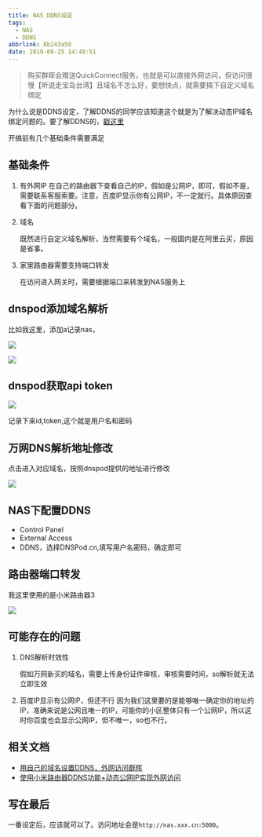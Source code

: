 ```yaml
---
title: NAS DDNS设定
tags:
  - NAS
  - DDNS
abbrlink: 8b243a50
date: 2019-08-25 14:48:51
---
```

> 购买群晖会赠送QuickConnect服务，也就是可以直接外网访问，但访问很慢【听说走宝岛台湾】且域名不怎么好，要想快点，就需要搞下自定义域名绑定

为什么说是DDNS设定，了解DDNS的同学应该知道这个就是为了解决动态IP域名绑定问题的。要了解DDNS的，[戳这里](https://www.lifewire.com/definition-of-dynamic-dns-816294)

开搞前有几个基础条件需要满足
## 基础条件
1. 有外网IP
	在自己的路由器下查看自己的IP，假如是公网IP，即可，假如不是，需要联系客服索要。注意，百度IP显示你有公网IP，不一定就行。具体原因查看下面的问题部分。

2. 域名
	
	既然进行自定义域名解析，当然需要有个域名，一般国内是在阿里云买，原因是省事。
3. 家里路由器需要支持端口转发
	
	在访问进入网关时，需要根据端口来转发到NAS服务上	

## dnspod添加域名解析

比如我这里，添加a记录nas，

![](http://static.1991421.cn/2019-08-25-062743.png)

![](http://static.1991421.cn/2019-08-25-062808.png)

## dnspod获取api token

![](http://static.1991421.cn/2019-08-25-063651.png)

记录下来id,token,这个就是用户名和密码

## 万网DNS解析地址修改
点击进入对应域名，按照dnspod提供的地址进行修改

![](http://static.1991421.cn/2019-08-25-063534.png)

## NAS下配置DDNS
- Control Panel 
- External Access 
- DDNS，选择DNSPod.cn,填写用户名密码，确定即可

## 路由器端口转发

我这里使用的是小米路由器3

![](http://static.1991421.cn/2019-08-25-064115.png)


## 可能存在的问题

1. DNS解析时效性

	假如万网新买的域名，需要上传身份证件审核，审核需要时间，so解析就无法立即生效
 
2. 百度IP显示有公网IP，但还不行
因为我们这里要的是能够唯一确定你的地址的IP，准确来说是公网且唯一的IP，可能你的小区整体只有一个公网IP，所以这时你百度也会显示公网IP，但不唯一，so也不行。

## 相关文档

- [用自己的域名设置DDNS，外网访问群晖](https://www.moks.cc/?p=9)
- [使用小米路由器DDNS功能+动态公网IP实现外网访问](http://www.95408.com/blog/3348.html)



## 写在最后

一番设定后，应该就可以了。访问地址会是`http://nas.xxx.cn:5000`。